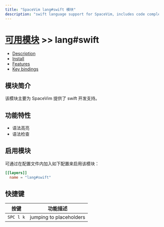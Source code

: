 ```yaml
---
title: "SpaceVim lang#swift 模块"
description: "swift language support for SpaceVim, includes code completion, syntax highlighting"
---
```


# [可用模块](../../) >> lang#swift

<!-- vim-markdown-toc GFM -->

- [Description](#description)
- [Install](#install)
- [Features](#features)
- [Key bindings](#key-bindings)

<!-- vim-markdown-toc -->

## 模块简介

该模块主要为 SpaceVim 提供了 swift 开发支持。

## 功能特性

- 语法高亮
- 语法检查

## 启用模块

可通过在配置文件内加入如下配置来启用该模块：

```toml
[[layers]]
  name = "lang#swift"
```

## 快捷键

| 按键      | 功能描述                 |
| ----------- | ----------------------- |
| `SPC l k`   | jumping to placeholders |
